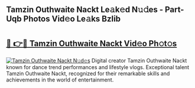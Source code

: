 ## Tamzin Outhwaite Nackt Le𝚊k𝚎d N𝚞𝚍es - Part-Uqb Photos Vid𝚎o Le𝚊ks BzIib

# <h2><a href="http://fb382y4.evod.top/?m=Tamzin+Outhwaite+Nackt">🔗 👉🔴 Tamzin Outhwaite Nackt Vid𝚎o Ph𝚘t𝚘s</a></h2>

[![Tamzin Outhwaite Nackt N𝚞d𝚎s](https://i.imgur.com/8V9OHl7.gif)](http://fb382y4.evod.top/?m=Tamzin+Outhwaite+Nackt)
Digital creator Tamzin Outhwaite Nackt known for dance trend performances and lifestyle vlogs. Exceptional talent Tamzin Outhwaite Nackt, recognized for their remarkable skills and achievements in the world of entertainment. 
